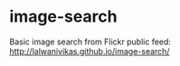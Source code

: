 # image-search
Basic image search from Flickr public feed: http://lalwanivikas.github.io/image-search/
